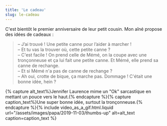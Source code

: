 ```yaml
---
title: 'Le cadeau'
slug: le-cadeau
---
```


C'est bientôt le premier anniversaire de leur petit cousin. Mon aîné propose des
idées de cadeaux :

> – J’ai trouvé ! Une petite canne pour l’aider à marcher !  
> – Et tu vas la trouver où, cette petite canne ?  
> – C'est facile ! On prend celle de Mémé, on la coupe avec une tronçonneuse et
> ça lui fait une petite canne. Et Mémé, elle prend sa canne de rechange.  
> – Et si Mémé n'a pas de canne de rechange ?  
> – Ah oui, crotte de bique, ça marche pas. Dommage ! C'était une bonne idée,
> hein ?

{% capture alt_text%}Jennifer Laurence mime un "Ok" sarcastique en mettant un
pouce vers le haut.{% endcapture %}{% capture caption_text%}Une super bonne
idée, surtout la
tronçonneuse.{% endcapture %}{% include video_as_a_gif.html.liquid
url="/assets/images/papa/2019-11-03/thumbs-up"
alt=alt_text
caption=caption_text
%}
